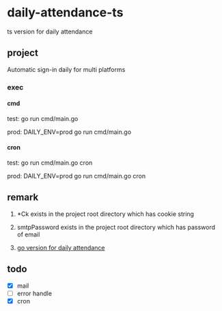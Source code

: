 # daily-attendance-ts

ts version for daily attendance

## project

Automatic sign-in daily for multi platforms

### exec

#### cmd

test:
go run cmd/main.go

prod:
DAILY_ENV=prod go run cmd/main.go

#### cron

test:
go run cmd/main.go cron

prod:
DAILY_ENV=prod go run cmd/main.go cron

## remark

1. \*Ck exists in the project root directory which has cookie string

2. smtpPassword exists in the project root directory which has password of email

3. [go version for daily attendance](https://github.com/Jehadsama/daily-attendance)

## todo

- [x] mail
- [ ] error handle
- [x] cron
